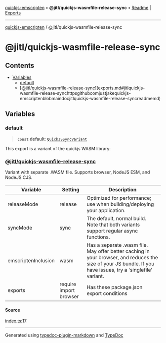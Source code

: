 [quickjs-emscripten](../../packages.md) • **@jitl/quickjs-wasmfile-release-sync** • [Readme](README.md) \| [Exports](exports.md)

***

[quickjs-emscripten](../../packages.md) / @jitl/quickjs-wasmfile-release-sync

# @jitl/quickjs-wasmfile-release-sync

## Contents

- [Variables](exports.md#variables)
  - [default](exports.md#default)
  - [[@jitl/quickjs-wasmfile-release-sync](https://github.com/justjake/quickjs-emscripten/blob/main/doc/@jitl/quickjs-wasmfile-release-sync/README.md)](exports.md#jitlquickjs-wasmfile-release-synchttpsgithubcomjustjakequickjs-emscriptenblobmaindocjitlquickjs-wasmfile-release-syncreadmemd)

## Variables

### default

> **`const`** **default**: [`QuickJSSyncVariant`](../../quickjs-emscripten/interfaces/QuickJSSyncVariant.md)

This export is a variant of the quickjs WASM library:
### [@jitl/quickjs-wasmfile-release-sync](https://github.com/justjake/quickjs-emscripten/blob/main/doc/@jitl/quickjs-wasmfile-release-sync/README.md)

Variant with separate .WASM file. Supports browser, NodeJS ESM, and NodeJS CJS.

| Variable            |    Setting                     |    Description    |
| --                  | --                             | --                |
| releaseMode         | release         | Optimized for performance; use when building/deploying your application. |
| syncMode            | sync            | The default, normal build. Note that both variants support regular async functions. |
| emscriptenInclusion | wasm | Has a separate .wasm file. May offer better caching in your browser, and reduces the size of your JS bundle. If you have issues, try a 'singlefile' variant. |
| exports             | require import browser                  | Has these package.json export conditions |

#### Source

[index.ts:17](https://github.com/justjake/quickjs-emscripten/blob/main/packages/variant-quickjs-wasmfile-release-sync/src/index.ts#L17)

***

Generated using [typedoc-plugin-markdown](https://www.npmjs.com/package/typedoc-plugin-markdown) and [TypeDoc](https://typedoc.org/)
